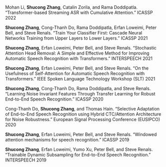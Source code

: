 Mohan Li, **Shucong Zhang**, Catalin Zorila, and Rama Doddipatla. “Transformer-based Streaming ASR with Cumulative Attention.” ICASSP 2022
 
**Shucong Zhang**, Cong-Thanh Do, Rama Doddipatla, Erfan Loweimi, Peter Bell, and Steve Renals. “Train Your Classifier First: Cascade Neural Networks Training from Upper Layers to Lower Layers.” ICASSP 2021

**Shucong Zhang**, Erfan Loweimi, Peter Bell, and Steve Renals. “Stochastic Attention Head Removal: A Simple and Effective Method for Improving Automatic Speech Recognition with Transformers.” INTERSPEECH 2021
   
**Shucong Zhang**, Erfan Loweimi, Peter Bell, and Steve Renals. “On the Usefulness of Self-Attention for Automatic Speech Recognition with Transformers.” IEEE Spoken Language Technology Workshop (SLT) 2021
   
**Shucong Zhang**, Cong-Thanh Do, Rama Doddipatla, and Steve Renals. “Learning Noise Invariant Features Through Transfer Learning for Robust End-to-End Speech Recognition.” ICASSP 2020
   
Cong-Thanh Do, **Shucong Zhang**, and Thomas Hain. “Selective Adaptation of End-to-End Speech Recognition using Hybrid CTC/Attention Architecture for Noise Robustness.” European Signal Processing Conference (EUSIPCO) 2020

**Shucong Zhang**, Erfan Loweimi, Peter Bell, and Steve Renals. “Windowed attention mechanisms for speech recognition.” ICASSP 2019

**Shucong Zhang**, Erfan Loweimi, Yumo Xu, Peter Bell, and Steve Renals. “Trainable Dynamic Subsampling for End-to-End Speech Recognition.” INTERSPEECH 2019
